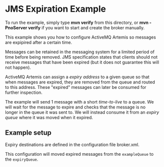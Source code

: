 # JMS Expiration Example

To run the example, simply type **mvn verify** from this directory, or **mvn -PnoServer verify** if you want to start and create the broker manually.

This example shows you how to configure ActiveMQ Artemis so messages are expipired after a certain time.

Messages can be retained in the messaging system for a limited period of time before being removed. JMS specification states that clients should not receive messages that have been expired (but it does not guarantee this will not happen).

ActiveMQ Artemis can assign a _expiry address_ to a given queue so that when messages are expired, they are removed from the queue and routed to this address. These "expired" messages can later be consumed for further inspection.

The example will send 1 message with a short _time-to-live_ to a queue. We will wait for the message to expire and checks that the message is no longer in the queue it was sent to. We will instead consume it from an _expiry queue_ where it was moved when it expired.

## Example setup

Expiry destinations are defined in the configuration file broker.xml.

This configuration will moved expired messages from the `exampleQueue` to the `expiryQueue`.
